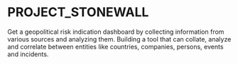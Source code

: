 # PROJECT_STONEWALL
Get a geopolitical risk indication dashboard by collecting information from various sources and analyzing them. Building a tool that can collate, analyze and correlate between entities like countries, companies, persons, events and incidents.
